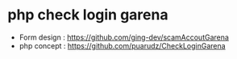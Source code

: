 # php check login garena

* Form design : https://github.com/ging-dev/scamAccoutGarena
* php concept : https://github.com/puarudz/CheckLoginGarena

